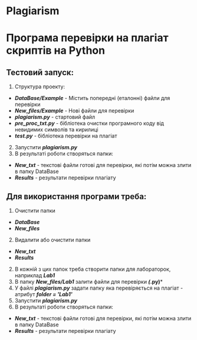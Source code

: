 # Plagiarism
# Програма перевірки на плагіат скриптів на Python

## Тестовий запуск:
1. Структура проекту:
  - ***DataBase/Example*** - Містить попередні (еталонні) файли для перевірки
  - ***New_files/Example*** - Нові файли для перевірки
  - ***plagiarism.py*** - стартовий файл
  - ***pre_proc_txt.py*** - бібліотека очистки програмного коду від невидимих символів та кирилиці
  - ***test.py*** - бібліотека перевірки на плагіат

2. Запустити ***plagiarism.py***
3. В результаті роботи створяться папки:
  - ***New_txt*** - текстові файли готові для перевірки, які потім можна злити в папку DataBase
  - ***Results*** - результати перевірки плагіату


## Для використання програми треба:
1. Очистити папки 
  - ***DataBase*** 
  - ***New_files***
2. Видалити або очистити папки
  - ***New_txt***
  - ***Results*** 

2. В кожній з цих папок треба створити папки для лабораторок, наприклад ***Lab1***
3. В папку ***New_files/Lab1*** залити файли для перевірки ***(*.py)***
4. У файлі ***plagiarism.py*** задати папку яка перевіряється на плагіат - атрибут ***folder = 'Lab1'***
5. Запустити ***plagiarism.py***
6. В результаті роботи створяться папки:
  - ***New_txt*** - текстові файли готові для перевірки, які потім можна злити в папку DataBase
  - ***Results*** - результати перевірки плагіату
